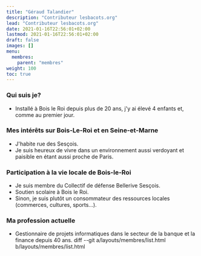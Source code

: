 ```yaml
---
title: "Géraud Talandier"
description: "Contributeur lesbacots.org"
lead: "Contributeur lesbacots.org"
date: 2021-01-16T22:56:01+02:00
lastmod: 2021-01-16T22:56:01+02:00
draft: false
images: []
menu:
  membres:
    parent: "membres"
weight: 100
toc: true
---
```


### Qui suis je?

- Installé à Bois le Roi depuis plus de 20 ans, j'y ai élevé 4 enfants et, comme au premier jour.

### Mes intérêts sur Bois-Le-Roi et en Seine-et-Marne

- J'habite rue des Sesçois.
- Je suis heureux de vivre dans un environnement aussi verdoyant et paisible en étant aussi proche de Paris.

### Participation à la vie locale de Bois-le-Roi

- Je suis membre du Collectif de défense Bellerive Sesçois.
- Soutien scolaire à Bois le Roi.
- Sinon, je suis plutôt un consommateur des ressources locales (commerces, cultures, sports...).

### Ma profession actuelle

- Gestionnaire de projets informatiques dans le secteur de la banque et la finance depuis 40 ans.
diff --git a/layouts/membres/list.html b/layouts/membres/list.html
